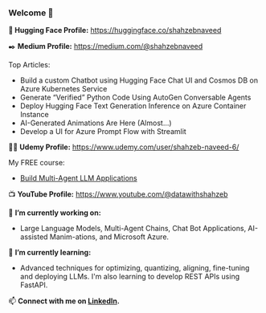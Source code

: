 ### Welcome 👋

**🤗 Hugging Face Profile:** https://huggingface.co/shahzebnaveed

✒️ **Medium Profile:** https://medium.com/@shahzebnaveed

Top Articles:
- Build a custom Chatbot using Hugging Face Chat UI and Cosmos DB on Azure Kubernetes Service
- Generate “Verified” Python Code Using AutoGen Conversable Agents
- Deploy Hugging Face Text Generation Inference on Azure Container Instance
- AI-Generated Animations Are Here (Almost...)
- Develop a UI for Azure Prompt Flow with Streamlit
  
🧑‍🏫 **Udemy Profile:** https://www.udemy.com/user/shahzeb-naveed-6/

My FREE course:
- [Build Multi-Agent LLM Applications](https://www.udemy.com/course/multi-agent-llm-applications)


📺 **YouTube Profile:** https://www.youtube.com/@datawithshahzeb


🔭 **I’m currently working on:**
- Large Language Models, Multi-Agent Chains, Chat Bot Applications, AI-assisted Manim-ations, and Microsoft Azure.


🌱 **I’m currently learning:**
- Advanced techniques for optimizing, quantizing, aligning, fine-tuning and deploying LLMs. I'm also learning to develop REST APIs using FastAPI.


📫 **Connect with me on [LinkedIn](https://www.linkedin.com/in/shahzebnaveed/).**
